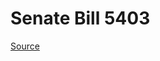 # Senate Bill 5403

[Source](http://lawfilesext.leg.wa.gov/biennium/2021-22/Xml/Bills/Senate%20Bills/5403.xml)